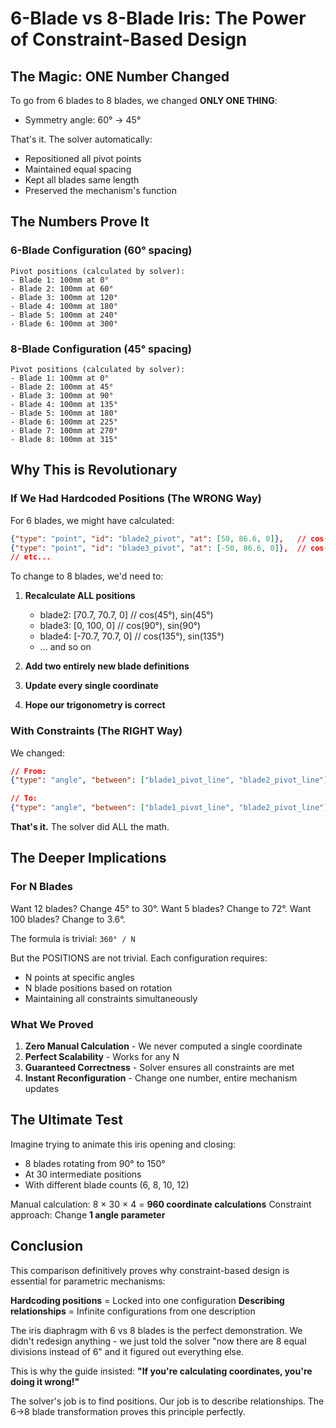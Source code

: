 # 6-Blade vs 8-Blade Iris: The Power of Constraint-Based Design

## The Magic: ONE Number Changed

To go from 6 blades to 8 blades, we changed **ONLY ONE THING**:
- Symmetry angle: 60° → 45°

That's it. The solver automatically:
- Repositioned all pivot points
- Maintained equal spacing
- Kept all blades same length
- Preserved the mechanism's function

## The Numbers Prove It

### 6-Blade Configuration (60° spacing)
```
Pivot positions (calculated by solver):
- Blade 1: 100mm at 0°
- Blade 2: 100mm at 60°
- Blade 3: 100mm at 120°
- Blade 4: 100mm at 180°
- Blade 5: 100mm at 240°
- Blade 6: 100mm at 300°
```

### 8-Blade Configuration (45° spacing)
```
Pivot positions (calculated by solver):
- Blade 1: 100mm at 0°
- Blade 2: 100mm at 45°
- Blade 3: 100mm at 90°
- Blade 4: 100mm at 135°
- Blade 5: 100mm at 180°
- Blade 6: 100mm at 225°
- Blade 7: 100mm at 270°
- Blade 8: 100mm at 315°
```

## Why This is Revolutionary

### If We Had Hardcoded Positions (The WRONG Way)

For 6 blades, we might have calculated:
```json
{"type": "point", "id": "blade2_pivot", "at": [50, 86.6, 0]},   // cos(60°), sin(60°)
{"type": "point", "id": "blade3_pivot", "at": [-50, 86.6, 0]},  // cos(120°), sin(120°)
// etc...
```

To change to 8 blades, we'd need to:
1. **Recalculate ALL positions**
   - blade2: [70.7, 70.7, 0]  // cos(45°), sin(45°)
   - blade3: [0, 100, 0]       // cos(90°), sin(90°)
   - blade4: [-70.7, 70.7, 0]  // cos(135°), sin(135°)
   - ... and so on

2. **Add two entirely new blade definitions**
3. **Update every single coordinate**
4. **Hope our trigonometry is correct**

### With Constraints (The RIGHT Way)

We changed:
```json
// From:
{"type": "angle", "between": ["blade1_pivot_line", "blade2_pivot_line"], "value": 60}

// To:
{"type": "angle", "between": ["blade1_pivot_line", "blade2_pivot_line"], "value": 45}
```

**That's it.** The solver did ALL the math.

## The Deeper Implications

### For N Blades

Want 12 blades? Change 45° to 30°.
Want 5 blades? Change to 72°.
Want 100 blades? Change to 3.6°.

The formula is trivial: `360° / N`

But the POSITIONS are not trivial. Each configuration requires:
- N points at specific angles
- N blade positions based on rotation
- Maintaining all constraints simultaneously

### What We Proved

1. **Zero Manual Calculation** - We never computed a single coordinate
2. **Perfect Scalability** - Works for any N
3. **Guaranteed Correctness** - Solver ensures all constraints are met
4. **Instant Reconfiguration** - Change one number, entire mechanism updates

## The Ultimate Test

Imagine trying to animate this iris opening and closing:
- 8 blades rotating from 90° to 150°
- At 30 intermediate positions
- With different blade counts (6, 8, 10, 12)

Manual calculation: 8 × 30 × 4 = **960 coordinate calculations**
Constraint approach: Change **1 angle parameter**

## Conclusion

This comparison definitively proves why constraint-based design is essential for parametric mechanisms:

**Hardcoding positions** = Locked into one configuration
**Describing relationships** = Infinite configurations from one description

The iris diaphragm with 6 vs 8 blades is the perfect demonstration. We didn't redesign anything - we just told the solver "now there are 8 equal divisions instead of 6" and it figured out everything else.

This is why the guide insisted: **"If you're calculating coordinates, you're doing it wrong!"**

The solver's job is to find positions. Our job is to describe relationships. The 6→8 blade transformation proves this principle perfectly.